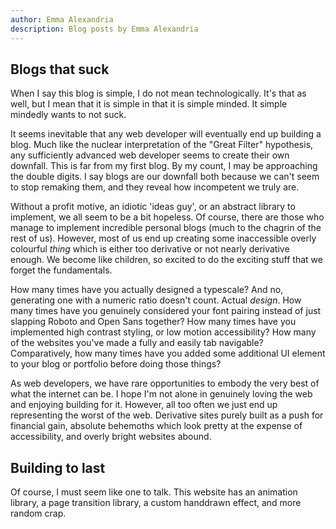 ```yaml
---
author: Emma Alexandria
description: Blog posts by Emma Alexandria
---
```


## Blogs that suck 

When I say this blog is simple, I do not mean technologically. It's that as well, but I mean that it is simple in that it is simple minded. It simple mindedly wants to not suck.

It seems inevitable that any web developer will eventually end up building a blog. Much like the nuclear interpretation of the "Great Filter" hypothesis, any sufficiently advanced web developer seems to create their own downfall.  This is far from my first blog. By my count, I may be approaching the double digits. I say blogs are our downfall both because we can't seem to stop remaking them, and they reveal how incompetent we truly are.

Without a profit motive, an idiotic 'ideas guy', or an abstract library to implement, we all seem to be a bit hopeless. Of course, there are those who manage to implement incredible personal blogs (much to the chagrin of the rest of us). However, most of us end up creating some inaccessible overly colourful *thing* which is either too derivative or not nearly derivative enough. We become like children, so excited to do the exciting stuff that we forget the fundamentals.

How many times have you actually designed a typescale? And no, generating one with a numeric ratio doesn't count. Actual *design*. How many times have you genuinely considered your font pairing instead of just slapping Roboto and Open Sans together? How many times have you implemented high contrast styling, or low motion accessibility? How many of the websites you've made a fully and easily tab navigable? Comparatively, how many times have you added some additional UI element to your blog or portfolio before doing those things?

As web developers, we have rare opportunities to embody the very best of what the internet can be. I hope I'm not alone in genuinely loving the web and enjoying building for it. However, all too often we just end up representing the worst of the web. Derivative sites purely built as a push for financial gain, absolute behemoths which look pretty at the expense of accessibility, and overly bright websites abound. 

## Building to last 

Of course, I must seem like one to talk. This website has an animation library, a page transition library, a custom handdrawn effect, and more random crap. 
